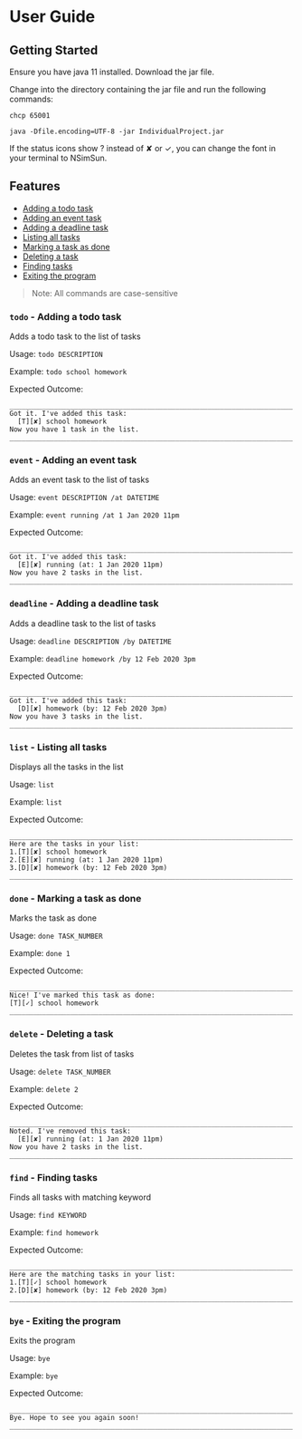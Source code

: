 # User Guide

## Getting Started

Ensure you have java 11 installed. Download the jar file.

Change into the directory containing the jar file and 
run the following commands:

`chcp 65001`

`java -Dfile.encoding=UTF-8 -jar IndividualProject.jar`

If the status icons show ? instead of ✘ or ✓, you can change the font in your terminal to NSimSun.

## Features 
* [Adding a todo task](#todotask)
* [Adding an event task](#eventtask)
* [Adding a deadline task](#deadlinetask)
* [Listing all tasks](#list)
* [Marking a task as done](#done)
* [Deleting a task](#delete)
* [Finding tasks](#find)
* [Exiting the program](#exit)

> Note: All commands are case-sensitive

<a name="todotask"></a>
### `todo` - Adding a todo task 
Adds a todo task to the list of tasks

Usage: `todo DESCRIPTION`

Example: `todo school homework`

Expected Outcome: 
```
______________________________________________________________________
Got it. I've added this task:
  [T][✘] school homework
Now you have 1 task in the list.
______________________________________________________________________

```

<a name="eventtask"></a>
### `event` - Adding an event task 
Adds an event task to the list of tasks

Usage: `event DESCRIPTION /at DATETIME`

Example: `event running /at 1 Jan 2020 11pm`

Expected Outcome: 
```
______________________________________________________________________
Got it. I've added this task:
  [E][✘] running (at: 1 Jan 2020 11pm)
Now you have 2 tasks in the list.
______________________________________________________________________

```

<a name="deadlinetask"></a>
### `deadline` - Adding a deadline task 
Adds a deadline task to the list of tasks

Usage: `deadline DESCRIPTION /by DATETIME`

Example: `deadline homework /by 12 Feb 2020 3pm`

Expected Outcome: 
```
______________________________________________________________________
Got it. I've added this task:
  [D][✘] homework (by: 12 Feb 2020 3pm)
Now you have 3 tasks in the list.
______________________________________________________________________

```

<a name="list"></a>
### `list` - Listing all tasks 
Displays all the tasks in the list

Usage: `list`

Example: `list`

Expected Outcome: 
```
______________________________________________________________________
Here are the tasks in your list:
1.[T][✘] school homework
2.[E][✘] running (at: 1 Jan 2020 11pm)
3.[D][✘] homework (by: 12 Feb 2020 3pm)
______________________________________________________________________

```

<a name="done"></a>
### `done` - Marking a task as done 
Marks the task as done

Usage: `done TASK_NUMBER`

Example: `done 1`

Expected Outcome: 
```
______________________________________________________________________
Nice! I've marked this task as done:
[T][✓] school homework
______________________________________________________________________

```

<a name="delete"></a>
### `delete` - Deleting a task 
Deletes the task from list of tasks

Usage: `delete TASK_NUMBER`

Example: `delete 2`

Expected Outcome: 
```
______________________________________________________________________
Noted. I've removed this task:
  [E][✘] running (at: 1 Jan 2020 11pm)
Now you have 2 tasks in the list.
______________________________________________________________________

```

<a name="find"></a>
### `find` - Finding tasks 
Finds all tasks with matching keyword

Usage: `find KEYWORD`

Example: `find homework`

Expected Outcome: 
```
______________________________________________________________________
Here are the matching tasks in your list:
1.[T][✓] school homework
2.[D][✘] homework (by: 12 Feb 2020 3pm)
______________________________________________________________________

```

<a name="exit"></a>
### `bye` - Exiting the program
Exits the program

Usage: `bye`

Example: `bye`

Expected Outcome: 
```
______________________________________________________________________
Bye. Hope to see you again soon!
______________________________________________________________________

```